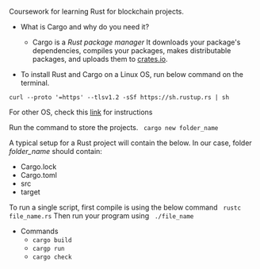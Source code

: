 
Coursework for learning Rust for blockchain projects.

+ What is Cargo and why do you need it?
    * Cargo is a *Rust package manager* It downloads your package's dependencies, compiles your packages, makes distributable packages, and uploads them to [crates.io](https://crates.io/).

+ To install Rust and Cargo on a Linux OS, run below command on the terminal.

`curl --proto '=https' --tlsv1.2 -sSf https://sh.rustup.rs | sh`

For other OS, check this [link](https://forge.rust-lang.org/infra/other-installation-methods.html) for instructions

Run the command to store the projects.
` cargo new folder_name` 

A typical setup for a Rust project will contain the below. In our case, folder *folder_name* should contain:

* Cargo.lock
* Cargo.toml
* src
* target

To run a single script, first compile is using the below command
` rustc file_name.rs`
Then run your program using 
` ./file_name`
+ Commands
    * `cargo build`
    * `cargp run`
    * `cargo check`
